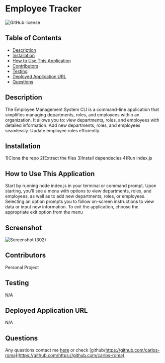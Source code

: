 # Employee Tracker
  ![GitHub license](https://img.shields.io/badge/license-MIT-blue.svg)
  
  ## Table of Contents
  * [Description](#description)
  * [Installation](#installation)
  * [How to Use This Application](#How-to-use-this-application)
  * [Contributors](#contributors)
  * [Testing](#testing)
  * [Deployed Application URL](#Deployed-application-url)
  * [Questions](#questions)
  
  ## Description
  The Employee Management System CLI is a command-line application that simplifies managing departments, roles, and employees within an organization. It allows you to: view departments, roles, and employees with detailed information. Add new departments, roles, and employees seamlessly. Update employee roles efficiently.
  
  ## Installation
  1)Clone the repo 
  2)Extract the files
  3)Install dependecies 
  4)Run index.js
  
  ## How to Use This Application  
  Start by running node index.js in your terminal or command prompt. Upon starting, you'll see a menu with options to view departments, roles, and employees, as well as to add new departments,        roles, or employees. Selecting an option prompts you to follow on-screen instructions to view data or input new information. To exit the application, choose the appropriate exit option from the     menu
  
  ## Screenshot
  ![Screenshot (302)](https://github.com/carlos-roma/A_inc_db-sql-employee-tracker/assets/68045584/98df8dfb-e222-433f-8a35-7445b7be8c92)

  ## Contributors
  Personal Project
  
  ## Testing
  N/A
  
  ## Deployed Application URL

  N/A
  
  ## Questions
  Any questions contact me [here](mailto:adrianc.rm0@gmail.com) or check [github/https://github.com/carlos-roma](https://github.com/https://github.com/carlos-roma).
  
